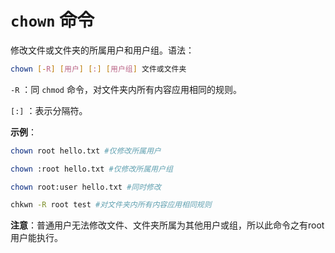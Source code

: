 # `chown` 命令

修改文件或文件夹的所属用户和用户组。语法：

```bash
chown [-R] [用户] [:] [用户组] 文件或文件夹
```

`-R` ：同 `chmod` 命令，对文件夹内所有内容应用相同的规则。

`[:]` ：表示分隔符。

**示例**：

```bash
chown root hello.txt #仅修改所属用户

chown :root hello.txt #仅修改所属用户组

chown root:user hello.txt #同时修改

chkwn -R root test #对文件夹内所有内容应用相同规则
```

**注意**：普通用户无法修改文件、文件夹所属为其他用户或组，所以此命令之有root用户能执行。